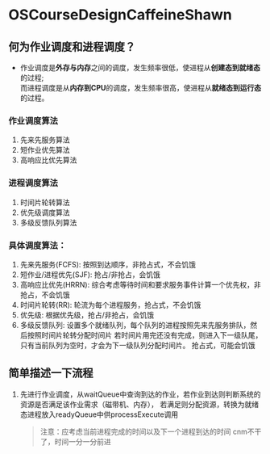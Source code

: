 # OSCourseDesignCaffeineShawn
## 何为作业调度和进程调度？
- 作业调度是**外存与内存**之间的调度，发生频率很低，使进程从**创建态到就绪态**的过程;   
而进程调度是从**内存到CPU**的调度，发生频率很高，使进程从**就绪态到运行态**的过程。  

### 作业调度算法
1. 先来先服务算法  
2. 短作业优先算法  
3. 高响应比优先算法
      
### 进程调度算法  
1. 时间片轮转算法  
2. 优先级调度算法   
3. 多级反馈队列算法  

### 具体调度算法：
1. 先来先服务(FCFS): 按照到达顺序，非抢占式，不会饥饿
2. 短作业/进程优先(SJF): 抢占/非抢占，会饥饿
3. 高响应比优先(HRRN): 综合考虑等待时间和要求服务事件计算一个优先权，非抢占，不会饥饿
4. 时间片轮转(RR): 轮流为每个进程服务，抢占式，不会饥饿
5. 优先级: 根据优先级，抢占/非抢占，会饥饿
6. 多级反馈队列: 
设置多个就绪队列，每个队列的进程按照先来先服务排队，然后按照时间片轮转分配时间片
若时间片用完还没有完成，则进入下一级队尾，只有当前队列为空时，才会为下一级队列分配时间片。
抢占式，可能会饥饿
   
## 简单描述一下流程
1. 先进行作业调度，从waitQueue中查询到达的作业，若作业到达则判断系统的资源是否满足该作业需求（磁带机、内存），
   若满足则分配资源，转换为就绪态进程放入readyQueue中供processExecute调用  
   > 注意：应考虑当前进程完成的时间以及下一个进程到达的时间
   > cnm不干了，时间一分一分前进
